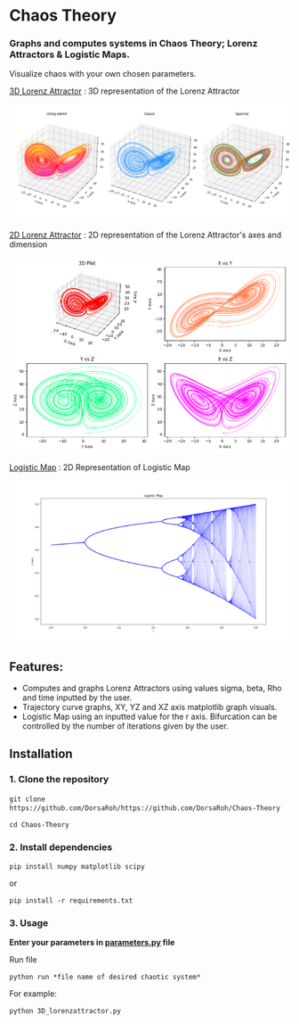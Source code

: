 
# Chaos Theory

### Graphs and computes systems in Chaos Theory; Lorenz Attractors & Logistic Maps.

Visualize chaos with your own chosen parameters.


<p align="center">

[3D Lorenz Attractor](https://github.com/DorsaRoh/Chaos-Theory/blob/main/3D_lorenzattractor.py) : 3D representation of the Lorenz Attractor

<img width="800px" src="assets\3d_lorenz.png">

[2D Lorenz Attractor](https://github.com/DorsaRoh/Chaos-Theory/blob/main/2D_lorenzattractor.py) : 2D representation of the Lorenz Attractor's axes and dimension

<img width="850px" src="assets\2d_lorenz.png">

[Logistic Map](https://github.com/DorsaRoh/Chaos-Theory/blob/main/logisticmap.py) : 2D Representation of Logistic Map

<img width="600px" src="assets\LogisticMap.png">
</p>

## Features:
- Computes and graphs Lorenz Attractors using values sigma, beta, Rho and time inputted by the user. 
- Trajectory curve graphs, XY, YZ and XZ axis matplotlib graph visuals.
- Logistic Map using an inputted value for the r axis. Bifurcation can be controlled by the number of iterations given by the user.

## Installation

### 1. Clone the repository
```shell
git clone https://github.com/DorsaRoh/https://github.com/DorsaRoh/Chaos-Theory
```

```shell
cd Chaos-Theory
```

### 2. Install dependencies
```shell
pip install numpy matplotlib scipy
```
or
```shell
pip install -r requirements.txt
```

### 3. Usage

**Enter your parameters in [parameters.py](https://github.com/DorsaRoh/Chaos-Theory/blob/main/parameters.py) file**

Run file
```shell
python run *file name of desired chaotic system*
```

For example: 
```shell
python 3D_lorenzattractor.py
```
